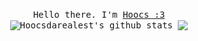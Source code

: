 
<p align="center">
  <br>
  <samp>Hello there. I'm <a href="https://github.com/Hoocs151">Hoocs :3</a>
  <br>
    
    
<img align="center" src="https://github-readme-stats.vercel.app/api?username=Hoocs151&show_icons=true&theme=radical&line_height=21" alt="Hoocsdarealest's github stats"/>
<img align="center" src="https://github-readme-stats.vercel.app/api/top-langs/?username=Hoocs151&theme=radical&hide_langs_below=1&layout=compact" />
</p>
